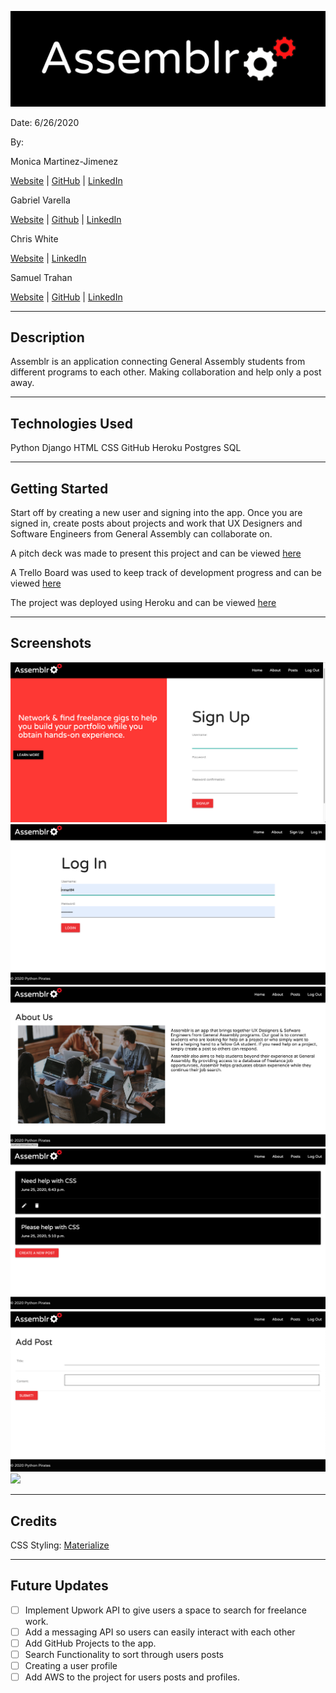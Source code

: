 ![](main_app/static/images/assemblr-banner.png)

Date: 6/26/2020

By:

Monica Martinez-Jimenez

[Website]() | [GitHub](https://github.com/monicamartinez64) | [LinkedIn](https://www.linkedin.com/in/monicamj/)

Gabriel Varella

[Website]() | [Github](https://github.com/GabiVarella) | [LinkedIn](https://www.linkedin.com/in/gabriel-varella-08a308184/)

Chris White

[Website]() | [LinkedIn](https://www.linkedin.com/in/chrischromadev/)

Samuel Trahan

[Website](samueltrahan.com) | [GitHub](https://github.com/samueltrahan) | [LinkedIn](https://www.linkedin.com/in/samueltrahan/)

---

## Description

Assemblr is an application connecting General Assembly students from different programs to each other. Making collaboration and help only a post away.

---

## Technologies Used

Python
Django
HTML
CSS
GitHub
Heroku
Postgres
SQL

---

## Getting Started

Start off by creating a new user and signing into the app. Once you are signed in, create posts about projects and work that UX Designers and Software Engineers from General Assembly can collaborate on.

A pitch deck was made to present this project and can be viewed [here](https://docs.google.com/presentation/d/1Zmg2Hqge2GfSgzLvz43N6uXpsD1Ik5zn6Eb2PQG6bp8/edit?usp=sharing)

A Trello Board was used to keep track of development progress and can be viewed [here](https://trello.com/b/3SzsXMa7/assemblr)

The project was deployed using Heroku and can be viewed [here](https://asmblr.herokuapp.com/)

---

## Screenshots

![](main_app/static/images/Home.png)
![](main_app/static/images/Login.png)
![](main_app/static/images/About.png)
![](main_app/static/images/ViewPosts.png)
![](main_app/static/images/NewPost.png)
![](main_app/static/images/PostDelete.png)

---

## Credits

CSS Styling: [Materialize](https://materializecss.com/)

---

## Future Updates

- [ ] Implement Upwork API to give users a space to search for freelance work.
- [ ] Add a messaging API so users can easily interact with each other
- [ ] Add GitHub Projects to the app.
- [ ] Search Functionality to sort through users posts
- [ ] Creating a user profile
- [ ] Add AWS to the project for users posts and profiles.
